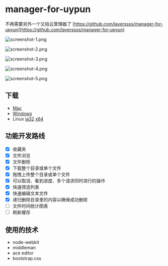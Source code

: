 manager-for-uypun
=====

不再需要另外一个又拍云管理器了 [https://github.com/layerssss/manager-for-upyun](https://github.com/layerssss/manager-for-upyun)

![screenshot-1.png](http://micyin.b0.upaiyun.com/manager-for-upyun/screenshot-1.png)

![screenshot-2.png](http://micyin.b0.upaiyun.com/manager-for-upyun/screenshot-2.png)

![screenshot-3.png](http://micyin.b0.upaiyun.com/manager-for-upyun/screenshot-3.png)

![screenshot-4.png](http://micyin.b0.upaiyun.com/manager-for-upyun/screenshot-4.png)

![screenshot-5.png](http://micyin.b0.upaiyun.com/manager-for-upyun/screenshot-5.png)

下载
------

* [Mac](http://micyin.b0.upaiyun.com/manager-for-upyun/manager-for-upyun-0.0.3-osx.zip)
* [Windows](http://micyin.b0.upaiyun.com/manager-for-upyun/manager-for-upyun-0.0.3-win32.zip)
* Linux [ia32](http://micyin.b0.upaiyun.com/manager-for-upyun/manager-for-upyun-0.0.3-linux-ia32.zip) [x64](http://micyin.b0.upaiyun.com/manager-for-upyun/manager-for-upyun-0.0.3-linux-x64.zip)

功能开发路线
------

- [x] 收藏夹
- [x] 文件浏览
- [x] 文件删除
- [x] 下载整个目录或单个文件
- [x] 拖拽上传整个目录或单个文件
- [x] 可以取消、看到进度、多个请求同时进行的操作
- [x] 快速筛选列表
- [x] 快速编辑文本文件
- [x] 递归删除目录里的内容以确保成功删除
- [ ] 文件时间统计图表
- [ ] 刷新缓存

使用的技术
------

* node-webkit
* middleman
* ace editor
* bootstrap.css
